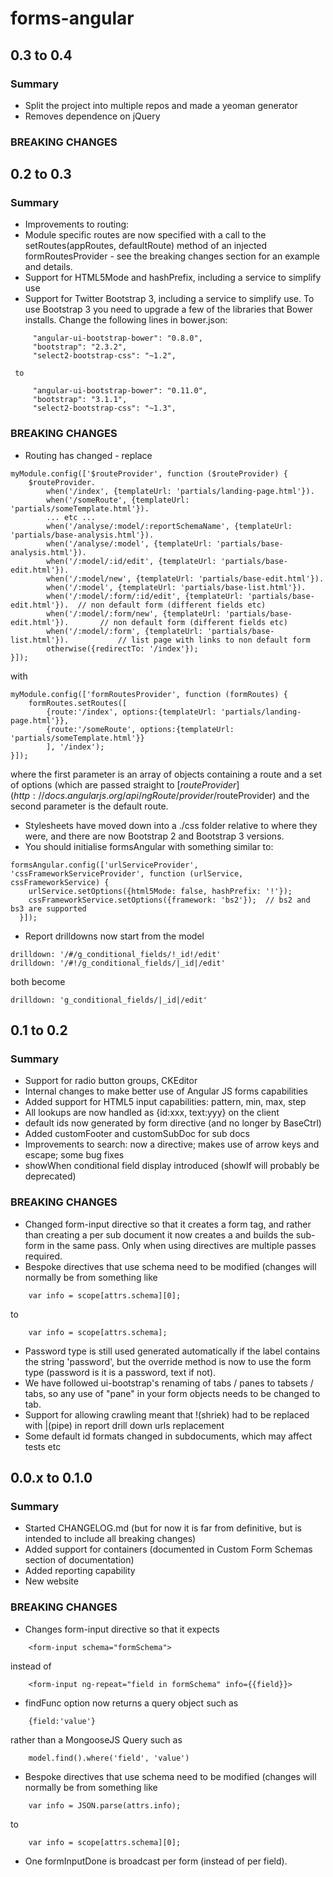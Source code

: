 # forms-angular

## 0.3 to 0.4
### Summary
* Split the project into multiple repos and made a yeoman generator
* Removes dependence on jQuery

### BREAKING CHANGES


## 0.2 to 0.3
### Summary
* Improvements to routing:
 * Module specific routes are now specified with a call to the setRoutes(appRoutes, defaultRoute) method of an injected
   formRoutesProvider - see the breaking changes section for an example and details.
 * Support for HTML5Mode and hashPrefix, including a service to simplify use
 * Support for Twitter Bootstrap 3, including a service to simplify use.  To use Bootstrap 3 you need to upgrade a few of the
 libraries that Bower installs.  Change the following lines in bower.json:
```   
     "angular-ui-bootstrap-bower": "0.8.0",
     "bootstrap": "2.3.2",
     "select2-bootstrap-css": "~1.2",
```
     to
```      
     "angular-ui-bootstrap-bower": "0.11.0",
     "bootstrap": "3.1.1",
     "select2-bootstrap-css": "~1.3",
```     


### BREAKING CHANGES
* Routing has changed - replace
```
myModule.config(['$routeProvider', function ($routeProvider) {
    $routeProvider.
        when('/index', {templateUrl: 'partials/landing-page.html'}).
        when('/someRoute', {templateUrl: 'partials/someTemplate.html'}).
        ... etc ...
        when('/analyse/:model/:reportSchemaName', {templateUrl: 'partials/base-analysis.html'}).
        when('/analyse/:model', {templateUrl: 'partials/base-analysis.html'}).
        when('/:model/:id/edit', {templateUrl: 'partials/base-edit.html'}).
        when('/:model/new', {templateUrl: 'partials/base-edit.html'}).
        when('/:model', {templateUrl: 'partials/base-list.html'}).
        when('/:model/:form/:id/edit', {templateUrl: 'partials/base-edit.html'}).  // non default form (different fields etc)
        when('/:model/:form/new', {templateUrl: 'partials/base-edit.html'}).       // non default form (different fields etc)
        when('/:model/:form', {templateUrl: 'partials/base-list.html'}).           // list page with links to non default form
        otherwise({redirectTo: '/index'});
}]);
```
with
```
myModule.config(['formRoutesProvider', function (formRoutes) {
	formRoutes.setRoutes([
        {route:'/index', options:{templateUrl: 'partials/landing-page.html'}},
        {route:'/someRoute', options:{templateUrl: 'partials/someTemplate.html'}}
        ], '/index');
}]);
```
where the first parameter is an array of objects containing a route and a set of options (which are passed straight to
[$routeProvider](http://docs.angularjs.org/api/ngRoute/provider/$routeProvider) and the second parameter is the default route.
* Stylesheets have moved down into a ./css folder relative to where they were, and there
are now Bootstrap 2 and Bootstrap 3 versions.
* You should initialise formsAngular with something similar to:
```
formsAngular.config(['urlServiceProvider', 'cssFrameworkServiceProvider', function (urlService, cssFrameworkService) {
    urlService.setOptions({html5Mode: false, hashPrefix: '!'});
    cssFrameworkService.setOptions({framework: 'bs2'});  // bs2 and bs3 are supported
  }]);
```
* Report drilldowns now start from the model
```
drilldown: '/#/g_conditional_fields/!_id!/edit'
drilldown: '/#!/g_conditional_fields/|_id|/edit'
```
both become
```
drilldown: 'g_conditional_fields/|_id|/edit'
```

## 0.1 to 0.2
### Summary
* Support for radio button groups, CKEditor
* Internal changes to make better use of Angular JS forms capabilities
* Added support for HTML5 input capabilities: pattern, min, max, step
* All lookups are now handled as {id:xxx, text:yyy} on the client
* default ids now generated by form directive (and no longer by BaseCtrl)
* Added customFooter and customSubDoc for sub docs
* Improvements to search: now a directive; makes use of arrow keys and escape; some bug fixes
* showWhen conditional field display introduced (showIf will probably be deprecated)

### BREAKING CHANGES
* Changed form-input directive so that it creates a form tag, and rather than creating a <form-input>
per sub document it now creates a <ng-form> and builds the sub-form in the same pass.  Only when using
directives are multiple passes required.
* Bespoke directives that use schema need to be modified (changes will normally be from something like
```
    var info = scope[attrs.schema][0];
```
to
```
    var info = scope[attrs.schema];
```
* Password type is still used generated automatically if the label contains the string 'password', but the override
method is now to use the form type (password is it is a password, text if not).
* We have followed ui-bootstrap's renaming of tabs / panes to tabsets / tabs, so any use of "pane" in your form objects
needs to be changed to tab.
* Support for allowing crawling meant that !(shriek) had to be replaced with |(pipe) in report drill down urls replacement
* Some default id formats changed in subdocuments, which may affect tests etc

## 0.0.x to 0.1.0
### Summary
* Started CHANGELOG.md (but for now it is far from definitive, but is intended to include all breaking changes)
* Added support for containers (documented in Custom Form Schemas section of documentation)
* Added reporting capability
* New website

### BREAKING CHANGES
* Changes form-input directive so that it expects
```
    <form-input schema="formSchema">
```    
instead of
```
    <form-input ng-repeat="field in formSchema" info={{field}}>
```
* findFunc option now returns a query object such as
```
    {field:'value'}
```
rather than a MongooseJS Query such as
```
    model.find().where('field', 'value')
```
* Bespoke directives that use schema need to be modified (changes will normally be from something like
```
    var info = JSON.parse(attrs.info);
```
to
```
    var info = scope[attrs.schema][0];
```
* One formInputDone is broadcast per form (instead of per field).
